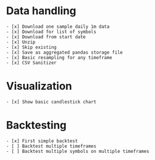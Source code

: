 # Data handling

	- [x] Download one sample daily 1m data
	- [x] Download for list of symbols
	- [x] Download from start date
	- [x] Unzip
	- [x] Skip existing
	- [x] Save as aggregated pandas storage file
	- [x] Basic resampling for any timeframe
	- [x] CSV Sanitizer
  
# Visualization

	- [x] Show basic candlestick chart 

# Backtesting

	- [x] First simple backtest
	- [ ] Backtest multiple timeframes
	- [ ] Backtest multiple symbols on multiple timeframes